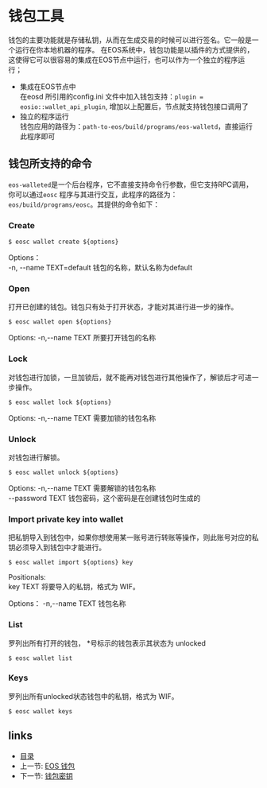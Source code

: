 # 钱包工具
钱包的主要功能就是存储私钥，从而在生成交易的时候可以进行签名。它一般是一个运行在你本地机器的程序。
在EOS系统中，钱包功能是以插件的方式提供的，这使得它可以很容易的集成在EOS节点中运行，也可以作为一个独立的程序运行； 

- 集成在EOS节点中  
在eosd 所引用的config.ini 文件中加入钱包支持：`plugin = eosio::wallet_api_plugin`, 增加以上配置后，节点就支持钱包接口调用了
- 独立的程序运行  
钱包应用的路径为：`path-to-eos/build/programs/eos-walletd`，直接运行此程序即可

## 钱包所支持的命令
`eos-walleted`是一个后台程序，它不直接支持命令行参数，但它支持RPC调用，你可以通过`eosc` 程序与其进行交互，此程序的路径为：`eos/build/programs/eosc`。其提供的命令如下：

### Create
```
$ eosc wallet create ${options}
```

Options：  
-n, --name TEXT=default 钱包的名称，默认名称为default

### Open
打开已创建的钱包。钱包只有处于打开状态，才能对其进行进一步的操作。 
 
```
$ eosc wallet open ${options}
```
Options:
-n,--name TEXT 所要打开钱包的名称

### Lock
对钱包进行加锁，一旦加锁后，就不能再对钱包进行其他操作了，解锁后才可进一步操作。

```
$ eosc wallet lock ${options}
```

Options:
-n,--name TEXT 需要加锁的钱包名称

### Unlock
对钱包进行解锁。

```
$ eosc wallet unlock ${options}
```
Options:
-n,--name TEXT 需要解锁的钱包名称  
--password TEXT 钱包密码，这个密码是在创建钱包时生成的

### Import private key into wallet
把私钥导入到钱包中，如果你想使用某一账号进行转账等操作，则此账号对应的私钥必须导入到钱包中才能进行。

```
$ eosc wallet import ${options} key
```
Positionals:  
key TEXT 将要导入的私钥，格式为 WIF。

Options：
-n,--name TEXT 钱包名称

### List
罗列出所有打开的钱包， *号标示的钱包表示其状态为 unlocked

```
$ eosc wallet list
```

### Keys
罗列出所有unlocked状态钱包中的私钥，格式为 WIF。

```
$ eosc wallet keys
```
## links
  * [目录](<preface.md>)
  * 上一节: [EOS 钱包](<02.0.md>)
  * 下一节: [钱包密钥](<02.2.md>)